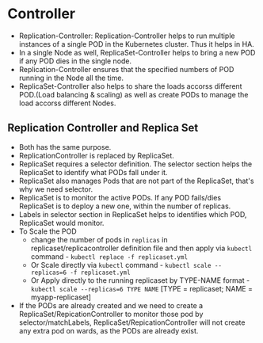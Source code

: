 # Controller

- Replication-Controller: Replication-Controller helps to run multiple instances of a single POD in the Kubernetes cluster. Thus it helps in HA.
- In a single Node as well, ReplicaSet-Controller helps to bring a new POD if any POD dies in the single node.
- Replication-Controller ensures that the specified numbers of POD running in the Node all the time.
- ReplicaSet-Controller also helps to share the loads accorss different POD.(Load balancing & scaling) as well as create PODs to manage the load accorss different Nodes.

## Replication Controller and Replica Set

- Both has the same purpose.
- ReplicationController is replaced by ReplicaSet.
- ReplicaSet requires a selector definition. The selector section helps the ReplicaSet to identify what PODs fall under it.
- ReplicaSet also manages Pods that are not part of the ReplicaSet, that's why we need selector.
- ReplicaSet is to monitor the active PODs. If any POD fails/dies ReplicaSet is to deploy a new one, within the number of replicas.
- Labels in selector section in ReplicaSet helps to identifies which POD, ReplicaSet would monitor.
- To Scale the POD
  - change the number of pods in `replicas` in replicaset/replicacontroller definition file and then apply via `kubectl` command - `kubectl replace -f replicaset.yml`
  - Or Scale directly via `kubectl` command - `kubectl scale --replicas=6 -f replicaset.yml`
  - Or Apply directly to the running replicaset by TYPE-NAME format - `kubectl scale --replicas=6 TYPE NAME` [TYPE = replicaset; NAME = myapp-replicaset]
- If the PODs are already created and we need to create a ReplicaSet/RepicationController to monitor those pod by selector/matchLabels, ReplicaSet/RepicationController will not create any extra pod on wards, as the PODs are already exist.
